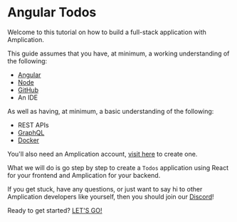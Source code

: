 # Angular Todos

Welcome to this tutorial on how to build a full-stack application with Amplication.

This guide assumes that you have, at minimum, a working understanding of the following:

- [Angular](https://angular.io/)
- [Node](https://nodejs.org/)
- [GitHub](https://github.com/)
- An IDE

As well as having, at minimum, a basic understanding of the following:

- REST APIs
- [GraphQL](https://graphql.org/)
- [Docker](https://www.docker.com/)

You'll also need an Amplication account, [visit here](https://app.amplication.com/login) to create one.

What we will do is go step by step to create a `Todos` application using React for your frontend and Amplication for your backend.

If you get stuck, have any questions, or just want to say hi to other Amplication developers like yourself, then you should join our [Discord](https://discord.com/invite/KSJCZ24vj2)!

Ready to get started? [LET'S GO!](https://docs.amplication.com/tutorials/angular-todos)
